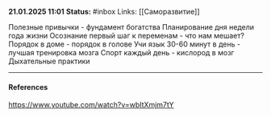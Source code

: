 
**21.01.2025 11:01**
**Status:** #inbox 
Links: [[Саморазвитие]]

Полезные привычки - фундамент богатства
Планирование дня недели года жизни
Осознание первый шаг к переменам - что нам мешает?
Порядок в доме - порядок в голове
Учи язык 30-60 минут в день - лучшая тренировка мозга
Спорт каждый день - кислород в мозг
Дыхательные практики

---

#### References
https://www.youtube.com/watch?v=wbItXmjm7tY
